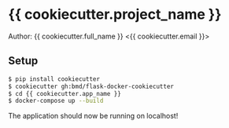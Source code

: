 # {{ cookiecutter.project_name }}

Author: {{ cookiecutter.full_name }} <{{ cookiecutter.email }}>

## Setup

```sh
$ pip install cookiecutter
$ cookiecutter gh:bmd/flask-docker-cookiecutter
$ cd {{ cookiecutter.app_name }}
$ docker-compose up --build
```

The application should now be running on localhost!